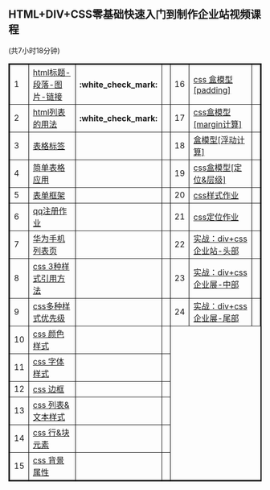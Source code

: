 <h2>HTML+DIV+CSS零基础快速入门到制作企业站视频课程</h2>(共7小时18分钟)
<table border="2" bordercolor="black" cellspacing="0" cellpadding="5">
<tr><td>1</td><td><a href="http://edu.51cto.com/center/course/index/index?id=6849">html标题-段落-图片-链接</a></td><th>:white_check_mark:</th><td></td><td>16</td><td><a href="http://edu.51cto.com/center/course/index/index?id=6849">css 盒模型[padding]</a></td><th></th></tr>
<tr><td>2</td><td><a href="http://edu.51cto.com/center/course/index/index?id=6849">html列表的用法</a></td><th>:white_check_mark:</th><td></td><td>17</td><td><a href="http://edu.51cto.com/center/course/index/index?id=6849">css盒模型[margin计算]</a></td><th></th></tr>
<tr><td>3</td><td><a href="http://edu.51cto.com/center/course/index/index?id=6849">表格标签</a></td><th></th><td></td><td>18</td><td><a href="http://edu.51cto.com/center/course/index/index?id=6849">盒模型[浮动计算]</a></td><th></th></tr>
<tr><td>4</td><td><a href="http://edu.51cto.com/center/course/index/index?id=6849">简单表格应用</a></td><th></th><td></td><td>19</td><td><a href="http://edu.51cto.com/center/course/index/index?id=6849">css盒模型[定位&层级]</a></td><th></th></tr>
<tr><td>5</td><td><a href="http://edu.51cto.com/center/course/index/index?id=6849">表单框架</a></td><th></th><td></td><td>20</td><td><a href="http://edu.51cto.com/center/course/index/index?id=6849">css样式作业</a></td><th></th></tr>
<tr><td>6</td><td><a href="http://edu.51cto.com/center/course/index/index?id=6849">qq注册作业</a></td><th></th><td></td><td>21</td><td><a href="http://edu.51cto.com/center/course/index/index?id=6849">css定位作业</a></td><th></th></tr>
<tr><td>7</td><td><a href="http://edu.51cto.com/center/course/index/index?id=6849">华为手机列表页</a></td><th></th><td></td><td>22</td><td><a href="http://edu.51cto.com/center/course/index/index?id=6849">实战：div+css企业站-头部</a></td><th></th></tr>
<tr><td>8</td><td><a href="http://edu.51cto.com/center/course/index/index?id=6849">css 3种样式引用方法</a></td><th></th><td></td><td>23</td><td><a href="http://edu.51cto.com/center/course/index/index?id=6849">实战：div+css企业展-中部</a></td><th></th></tr>
<tr><td>9</td><td><a href="http://edu.51cto.com/center/course/index/index?id=6849">css多种样式优先级</a></td><th></th><td></td><td>24</td><td><a href="http://edu.51cto.com/center/course/index/index?id=6849">实战：div+css企业展-尾部</a></td><th></th></tr>
<tr><td>10</td><td><a href="http://edu.51cto.com/center/course/index/index?id=6849">css 颜色样式</a></td><th></th><td></td></tr>
<tr><td>11</td><td><a href="http://edu.51cto.com/center/course/index/index?id=6849">css 字体样式</a></td><th></th><td></td></tr>
<tr><td>12</td><td><a href="http://edu.51cto.com/center/course/index/index?id=6849">css 边框</a></td><th></th><td></td></tr>
<tr><td>13</td><td><a href="http://edu.51cto.com/center/course/index/index?id=6849">css 列表&文本样式</a></td><th></th><td></td></tr>
<tr><td>14</td><td><a href="http://edu.51cto.com/center/course/index/index?id=6849">css 行&块元素</a></td><th></th><td></td></tr>
<tr><td>15</td><td><a href="http://edu.51cto.com/center/course/index/index?id=6849">css 背景属性</a></td><th></th><td></td></tr>
</table>
